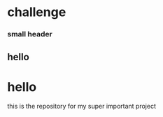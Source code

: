 # challenge

### small header


hello
----

hello
======

this is the repository for my super important project
